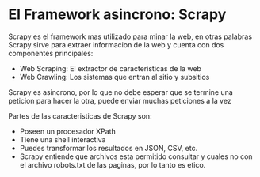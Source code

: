 # El Framework asincrono: Scrapy

Scrapy es el framework mas utilizado para minar la web, en otras palabras Scrapy sirve para extraer informacion de la web y cuenta con dos componentes principales:
- Web Scraping: El extractor de caracteristicas de la web
- Web Crawling: Los sistemas que entran al sitio y subsitios

Scrapy es asincrono, por lo que no debe esperar que se termine una peticion para hacer la otra, puede enviar muchas peticiones a la vez

Partes de las caracteristicas de Scrapy son:
- Poseen un procesador XPath
- Tiene una shell interactiva
- Puedes transformar los resultados en JSON, CSV, etc.
- Scrapy entiende que archivos esta permitido consultar y cuales no con el archivo robots.txt de las paginas, por lo tanto es etico.
